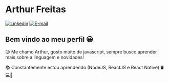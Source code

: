 # Arthur Freitas

[![Linkedin](https://img.shields.io/badge/-Linkedin-blue?style=flat-square&logo=Linkedin&logoColor=white&url=https://www.linkedin.com/in/arthurssfreitas/)](https://www.linkedin.com/in/arthurssfreitas/)
[![E-mail](https://img.shields.io/badge/-Email-c14438?style=flat-square&logo=Gmail&logoColor=white&link=mailto:arthurssfreitas@gmail.com)](mailto:arthurssfreitas@gmail.com)

## Bem vindo ao meu perfil 😀

😉 Me chamo Arthur, gosto muito de javascript, sempre busco aprender mais sobre a linguagem e novidades!

📚 Constantemente estou aprendendo (NodeJS, ReactJS e React Native) 🛢💻📱

